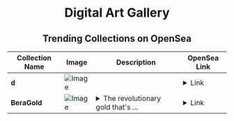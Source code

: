 <div align="center">

# Digital Art Gallery

## Trending Collections on OpenSea

| Collection Name                       | Image                                                                                     | Description                       | OpenSea Link                                                                                          |
|---------------------------------------|-------------------------------------------------------------------------------------------|-----------------------------------|--------------------------------------------------------------------------------------------------------|
| **d** | ![Image](https://i.seadn.io/s/raw/files/ec0b573a89747f1823384435a70bd5c9.jpg?w=500&auto=format?w=200&auto=format) |  | <details><summary>Link</summary>[d](https://opensea.io/collection/d-8537)</details> |
| **BeraGold** | ![Image](https://i.seadn.io/s/raw/files/6a5a4d990ef8181d6c3f0fb1acfb9b1d.jpg?w=500&auto=format?w=200&auto=format) | <details><summary>The revolutionary gold that's ...</summary>The revolutionary gold that's maximizing web3</details> | <details><summary>Link</summary>[BeraGold](https://opensea.io/collection/beragold-4)</details> |

</div>